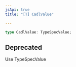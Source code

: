 ```yaml
---
jsApi: true
title: "[T] CadlValue"

---
```

```ts
type CadlValue: TypeSpecValue;
```

## Deprecated

Use TypeSpecValue
